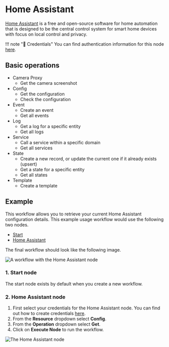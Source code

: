 # Home Assistant

[Home Assistant](https://www.home-assistant.io/) is a free and open-source software for home automation that is designed to be the central control system for smart home devices with focus on local control and privacy.

!!! note "🔑 Credentials"
    You can find authentication information for this node [here](/workflow/integrations/credentials/homeAssistant/).


## Basic operations

* Camera Proxy
    * Get the camera screenshot
* Config
    * Get the configuration
    * Check the configuration
* Event
    * Create an event
    * Get all events
* Log
    * Get a log for a specific entity
    * Get all logs
* Service
    * Call a service within a specific domain
    * Get all services
* State
    * Create a new record, or update the current one if it already exists (upsert)
    * Get a state for a specific entity
    * Get all states
* Template
    * Create a template

## Example

This workflow allows you to retrieve your current Home Assistant configuration details. This example usage workflow would use the following two nodes.
- [Start](/workflow/integrations/core-nodes/n8n-nodes-base.start/)
- [Home Assistant]()

The final workflow should look like the following image.

![A workflow with the Home Assistant node](/_images/integrations/nodes/homeassistant/workflow.png)

### 1. Start node

The start node exists by default when you create a new workflow.

### 2. Home Assistant node

1. First select your credentials for the Home Assistant node. You can find out how to create credentials [here](/workflow/integrations/credentials/homeAssistant/).
2. From the **Resource** dropdown select **Config**.
3. From the **Operation** dropdown select **Get**.
4. Click on **Execute Node** to run the workflow.

![The Home Assistant node](/_images/integrations/nodes/homeassistant/home_assistant_node.png)

